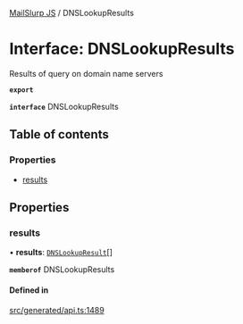 [MailSlurp JS](../README.md) / DNSLookupResults

# Interface: DNSLookupResults

Results of query on domain name servers

**`export`**

**`interface`** DNSLookupResults

## Table of contents

### Properties

- [results](DNSLookupResults.md#results)

## Properties

### results

• **results**: [`DNSLookupResult`](DNSLookupResult.md)[]

**`memberof`** DNSLookupResults

#### Defined in

[src/generated/api.ts:1489](https://github.com/mailslurp/mailslurp-client/blob/f0f645f/src/generated/api.ts#L1489)
